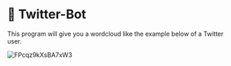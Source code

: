 # 🤖 Twitter-Bot
This program will give you a wordcloud like the example below of a Twitter user.

![FPcqz9kXsBA7xW3](https://user-images.githubusercontent.com/40957618/222976127-4a5badba-5459-475c-b54f-c5d23c8cfaa0.png)
